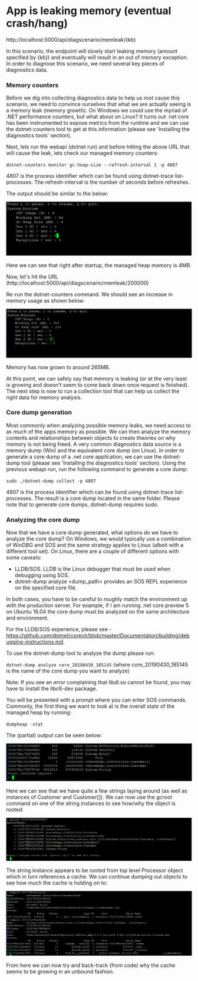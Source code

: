 # App is leaking memory (eventual crash/hang)

http://localhost:5000/api/diagscenario/memleak/{kb}

In this scenario, the endpoint will slowly start leaking memory (amount specified by {kb}) and eventually will result in an out of memory exception. In order to diagnose this scenario, we need several key pieces of diagnostics data.

### Memory counters
Before we dig into collecting diagnostics data to help us root cause this scenario, we need to convince ourselves that what we are actually seeing is a memory leak (memory growth). On Windows we could use the myriad of .NET performance counters, but what about on Linux? It turns out .net core has been instrumented to expose metrics from the runtime and we can use the dotnet-counters tool to get at this information (please see 'Installing the diagnostics tools' section). 

Next, lets run the webapi (dotnet run) and before hitting the above URL that will cause the leak, lets check our managed memory counters:

`dotnet-counters monitor gc-heap-size --refresh-interval 1 -p 4807`

4807 is the process identifier which can be found using dotnet-trace list-processes. The refresh-interval is the number of seconds before refreshes. 

The output should be similar to the below:

![alt text](https://github.com/MarioHewardt/netcorediag/blob/master/counterlow.png)

Here we can see that right after startup, the managed heap memory is 4MB. 

Now, let's hit the URL (http://localhost:5000/api/diagscenario/memleak/200000)

Re-run the dotnet-counters command. We should see an increase in memory usage as shown below:

![alt text](https://github.com/MarioHewardt/netcorediag/blob/master/counterhigh.png)

Memory has now grown to around 265MB. 

At this point, we can safely say that memory is leaking (or at the very least is growing and doesn't seem to come back down once request is finished). The next step is now to run a collection tool that can help us collect the right data for memory analysis. 


### Core dump generation
Most commonly when analyzing possible memory leaks, we need access to as much of the apps memory as possible. We can then analyze the memory contents and relationships between objects to create theories on why memory is not being freed. A very common diagnostics data source is a memory dump (Win) and the equivalent core dump (on Linux). In order to generate a core dump of a .net core application, we can use the dotnet-dump tool (please see 'Installing the diagnostics tools' section). Using the previous webapi run, run the following command to generate a core dump:

`sudo ./dotnet-dump collect -p 4807`

4807 is the process identifier which can be found using dotnet-trace list-processes. The result is a core dump located in the same folder. Please note that to generate core dumps, dotnet-dump requires sudo.  


### Analyzing the core dump
Now that we have a core dump generated, what options do we have to analyze the core dump? On Windows, we would typically use a combination of WinDBG and SOS and the same strategy applies to Linux (albeit with a different tool set). On Linux, there are a couple of different options with some caveats:

* LLDB/SOS. LLDB is the Linux debugger that must be used when debugging using SOS. 
* dotnet-dump analyze <dump_path> provides an SOS REPL experience on the specified core file. 

In both cases, you have to be careful to roughly match the environment up with the production server. For example, if I am running .net core preview 5 on Ubuntu 16.04 the core dump must be analyzed on the same architecture and environment. 

For the LLDB/SOS experience, please see - https://github.com/dotnet/coreclr/blob/master/Documentation/building/debugging-instructions.md.

To use the dotnet-dump tool to analyze the dump please run:

`dotnet-dump analyze core_20190430_185145`
(where core_20190430_185145 is the name of the core dump you want to analyze)

Note: If you see an error complaining that libdl.so cannot be found, you may have to install the libc6-dev package. 

You will be presented with a prompt where you can enter SOS commands. Commonly, the first thing we want to look at is the overall state of the managed heap by running:

`dumpheap -stat`

The (partial) output can be seen below:

![alt text](https://github.com/MarioHewardt/netcorediag/blob/master/dumpheap.png)

Here we can see that we have quite a few strings laying around (as well as instances of Customer and Customer[]). We can now use the gcroot command on one of the string instances to see how/why the object is rooted:

![alt text](https://github.com/MarioHewardt/netcorediag/blob/master/gcroot.png)

The string instance appears to be rooted from top level Processor object which in turn references a cache. We can continue dumping out objects to see how much the cache is holding on to:

![alt text](https://github.com/MarioHewardt/netcorediag/blob/master/cache.png)

From here we can now try and back-track (from code) why the cache seems to be growing in an unbound fashion. 






